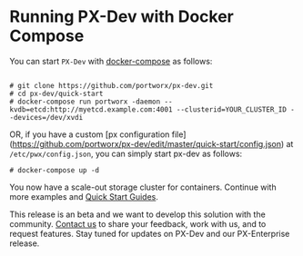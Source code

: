 # Running PX-Dev with Docker Compose

You can start `PX-Dev` with [docker-compose](https://docs.docker.com/compose/install/) as follows:

```

# git clone https://github.com/portworx/px-dev.git
# cd px-dev/quick-start
# docker-compose run portworx -daemon --kvdb=etcd:http://myetcd.example.com:4001 --clusterid=YOUR_CLUSTER_ID --devices=/dev/xvdi
```

OR, if you have a custom [px configuration file] (https://github.com/portworx/px-dev/edit/master/quick-start/config.json) at `/etc/pwx/config.json`, you can simply start px-dev as follows:

```
# docker-compose up -d 
```

You now have a scale-out storage cluster for containers. Continue with more examples and [Quick Start Guides](https://github.com/portworx/px-dev/blob/master/README.md#install-and-quick-start-guides). 

This release is an beta and we want to develop this solution with the community. [Contact us](https://github.com/portworx/px-dev#contact-us) to share your feedback, work with us, and to request features. Stay tuned for updates on PX-Dev and our PX-Enterprise release. 
